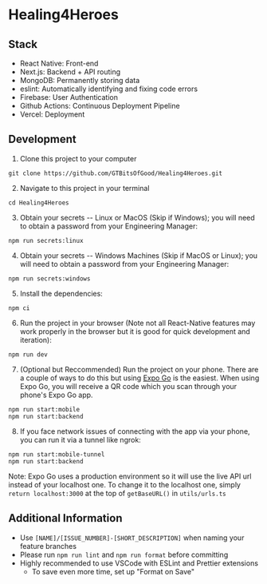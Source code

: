 # Healing4Heroes

## Stack

- React Native: Front-end
- Next.js: Backend + API routing
- MongoDB: Permanently storing data
- eslint: Automatically identifying and fixing code errors
- Firebase: User Authentication
- Github Actions: Continuous Deployment Pipeline
- Vercel: Deployment

## Development

1. Clone this project to your computer
```
git clone https://github.com/GTBitsOfGood/Healing4Heroes.git
```
2. Navigate to this project in your terminal
```
cd Healing4Heroes
```
3. Obtain your secrets -- Linux or MacOS (Skip if Windows); you will need to obtain a password from your Engineering Manager:
```
npm run secrets:linux
```
4. Obtain your secrets -- Windows Machines (Skip if MacOS or Linux); you will need to obtain a password from your Engineering Manager:
```
npm run secrets:windows
```
5. Install the dependencies:
```
npm ci
```
6. Run the project in your browser (Note not all React-Native features may work properly in the browser but it is good for quick development and iteration):
```
npm run dev
```
7. (Optional but Reccommended) Run the project on your phone. There are a couple of ways to do this but using [Expo Go](https://expo.dev/client) is the easiest. When using Expo Go, you will receive a QR code which you scan through your phone's Expo Go app.
```
npm run start:mobile
npm run start:backend
```
8. If you face network issues of connecting with the app via your phone, you can run it via a tunnel like ngrok:
```
npm run start:mobile-tunnel
npm run start:backend
```
Note: Expo Go uses a production environment so it will use the live API url instead of your localhost one. To change it to the localhost one, simply `return localhost:3000` at the top of `getBaseURL()` in `utils/urls.ts`
## Additional Information

- Use `[NAME]/[ISSUE_NUMBER]-[SHORT_DESCRIPTION]` when naming your feature branches
- Please run `npm run lint` and `npm run format` before committing
- Highly recommended to use VSCode with ESLint and Prettier extensions
  - To save even more time, set up "Format on Save"
